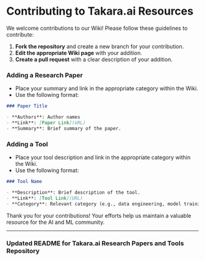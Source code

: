 # Contributing to Takara.ai Resources

We welcome contributions to our Wiki! Please follow these guidelines to contribute:

1. **Fork the repository** and create a new branch for your contribution.
2. **Edit the appropriate Wiki page** with your addition.
3. **Create a pull request** with a clear description of your addition.

### Adding a Research Paper

- Place your summary and link in the appropriate category within the Wiki.
- Use the following format:

```markdown
### Paper Title

- **Authors**: Author names
- **Link**: [Paper Link](URL)
- **Summary**: Brief summary of the paper.
```

### Adding a Tool

- Place your tool description and link in the appropriate category within the Wiki.
- Use the following format:

```markdown
### Tool Name

- **Description**: Brief description of the tool.
- **Link**: [Tool Link](URL)
- **Category**: Relevant category (e.g., data engineering, model training).
```

Thank you for your contributions! Your efforts help us maintain a valuable resource for the AI and ML community.

---

### Updated README for Takara.ai Research Papers and Tools Repository

```markdown

